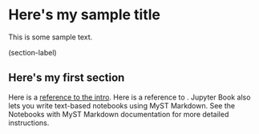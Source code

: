 # Here's my sample title

This is some sample text.

(section-label)
## Here's my first section

Here is a [reference to the intro](intro.md). Here is a reference to [](section-label). Jupyter Book also lets you write text-based notebooks using MyST Markdown. See the Notebooks with MyST Markdown documentation for more detailed instructions. 
